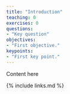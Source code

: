 ```yaml
---
title: "Introduction"
teaching: 0
exercises: 0
questions:
- "Key question"
objectives:
- "First objective."
keypoints:
- "First key point."
---
```

Content here

{% include links.md %}

